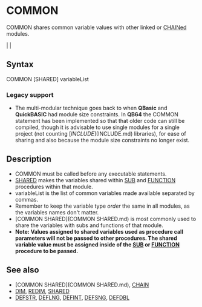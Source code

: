# COMMON

COMMON shares common variable values with other linked or [CHAINed](CHAINed.md) modules.

  

|  |

## Syntax

COMMON [SHARED] variableList
### Legacy support

* The multi-modular technique goes back to when **QBasic** and **QuickBASIC** had module size constraints. In **QB64** the COMMON statement has been implemented so that that older code can still be compiled, though it is advisable to use single modules for a single project (not counting [$INCLUDE]($INCLUDE.md) libraries), for ease of sharing and also because the module size constraints no longer exist.

  

## Description

* COMMON must be called before any executable statements.
* [SHARED](SHARED.md) makes the variables shared within [SUB](SUB.md) and [FUNCTION](FUNCTION.md) procedures within that module.
* variableList is the list of common variables made available separated by commas.
* Remember to keep the variable type *order* the same in all modules, as the variables names don't matter.
* [COMMON SHARED](COMMON SHARED.md) is most commonly used to share the variables with subs and functions of that module.
* **Note: Values assigned to shared variables used as procedure call parameters will not be passed to other procedures. The shared variable value must be assigned inside of the [SUB](SUB.md) or [FUNCTION](FUNCTION.md) procedure to be passed.**

  

## See also

* [COMMON SHARED](COMMON SHARED.md), [CHAIN](CHAIN.md)
* [DIM](DIM.md), [REDIM](REDIM.md), [SHARED](SHARED.md)
* [DEFSTR](DEFSTR.md), [DEFLNG](DEFLNG.md), [DEFINT](DEFINT.md), [DEFSNG](DEFSNG.md), [DEFDBL](DEFDBL.md)

  
